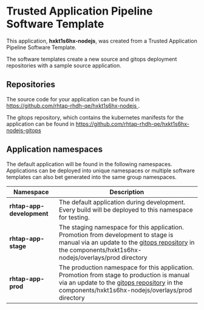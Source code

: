 # Trusted Application Pipeline Software Template

This application, **hxkt1s6hx-nodejs**, was created from a Trusted Application Pipeline Software Template.

The software templates create a new source and gitops deployment repositories with a sample source application. 

## Repositories

The source code for your application can be found in [https://github.com/rhtap-rhdh-qe/hxkt1s6hx-nodejs ](https://github.com/rhtap-rhdh-qe/hxkt1s6hx-nodejs ).
 
The gitops repository, which contains the kubernetes manifests for the application can be found in 
[https://github.com/rhtap-rhdh-qe/hxkt1s6hx-nodejs-gitops ](https://github.com/rhtap-rhdh-qe/hxkt1s6hx-nodejs-gitops ) 

## Application namespaces 

The default application will be found in the following namespaces. Applications can be deployed into unique namespaces or multiple software templates can also bet generated into the same group namespaces.  

|  Namespace   |  Description   |  
| -------- | -------- |   
| **rhtap-app-development** | The default application during development. Every build will be deployed to this namespace for testing. | 
| **rhtap-app-stage** | The staging namespace for this application. Promotion from development to stage is manual via an update to the [gitops repository](https://github.com/rhtap-rhdh-qe/hxkt1s6hx-nodejs-gitops ) in the components/hxkt1s6hx-nodejs/overlays/prod directory |  
| **rhtap-app-prod** | The production namespace for this application. Promotion from stage to production is manual via an update to the [gitops repository](https://github.com/rhtap-rhdh-qe/hxkt1s6hx-nodejs-gitops ) in the components/hxkt1s6hx-nodejs/overlays/prod directory | 